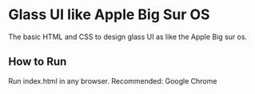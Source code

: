# Glass UI like Apple Big Sur OS
The basic HTML and CSS to design glass UI as like the Apple Big sur os.



## How to Run
Run index.html in any browser. Recommended: Google Chrome
